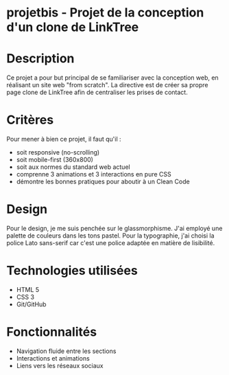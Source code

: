 # projetbis - Projet de la conception d'un clone de LinkTree

# Description
Ce projet a pour but principal de se familiariser avec la conception web, en réalisant un site web "from scratch".
La directive est de créer sa propre page clone de LinkTree afin de centraliser les prises de contact.

# Critères
Pour mener à bien ce projet, il faut qu'il :
- soit responsive (no-scrolling)
- soit mobile-first (360x800)
- soit aux normes du standard web actuel
- comprenne 3 animations et 3 interactions en pure CSS
- démontre les bonnes pratiques pour aboutir à un Clean Code

# Design
Pour le design, je me suis penchée sur le glassmorphisme. J'ai employé une palette de couleurs dans les tons pastel.
Pour la typographie, j'ai choisi la police Lato sans-serif car c'est une police adaptée en matière de lisibilité.

# Technologies utilisées
- HTML 5
- CSS 3
- Git/GitHub

# Fonctionnalités
- Navigation fluide entre les sections
- Interactions et animations
- Liens vers les réseaux sociaux
